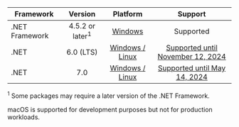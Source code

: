 | Framework | Version | Platform | Support |
|------------------|:-------:|:--------:|:-------:|
| .NET Framework | 4.5.2 or later<sup>1</sup> | [Windows](https://docs.microsoft.com/en-us/dotnet/framework/migration-guide/versions-and-dependencies) | Supported |
| .NET | 6.0 (LTS) | [Windows / Linux](https://github.com/dotnet/core/blob/main/release-notes/6.0/supported-os.md) | [Supported until November 12, 2024](https://dotnet.microsoft.com/en-us/platform/support/policy/dotnet-core) |
| .NET | 7.0 | [Windows / Linux](https://github.com/dotnet/core/blob/main/release-notes/7.0/supported-os.md) | [Supported until May 14, 2024](https://dotnet.microsoft.com/en-us/platform/support/policy/dotnet-core) |

<sup>1</sup> Some packages may require a later version of the .NET Framework.

macOS is supported for development purposes but not for production workloads.